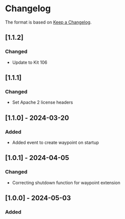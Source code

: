 # Changelog
The format is based on [Keep a Changelog](https://keepachangelog.com/en/1.0.0/).


## [1.1.2]
### Changed
- Update to Kit 106

## [1.1.1]
### Changed
- Set Apache 2 license headers

## [1.1.0] - 2024-03-20
### Added
- Added event to create waypoint on startup

## [1.0.1] - 2024-04-05
### Changed
- Correcting shutdown function for waypoint extension

## [1.0.0] - 2024-05-03
### Added
